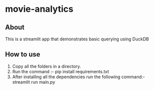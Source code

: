 # movie-analytics

## About
This is a streamlit app that demonstrates basic querying using DuckDB

## How to use
1. Copy all the folders in a directory. 
2. Run the command :- pip install requirements.txt
3. After installing all the dependencies run the following command:-
                 streamlit run main.py
